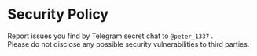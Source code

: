 # Security Policy

Report issues you find by Telegram secret chat to `@peter_1337` .  
Please do not disclose any possible security vulnerabilities to third parties.  
